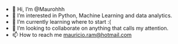 - 👋 Hi, I’m @Maurohhh
- 👀 I’m interested in Python, Machine Learning and data analytics.
- 🌱 I’m currently learning where to start :(
- 💞️ I’m looking to collaborate on anything that calls my attention.
- 📫 How to reach me mauricio.ram@hotmail.com

<!---
Maurohhh/Maurohhh is a ✨ special ✨ repository because its `README.md` (this file) appears on your GitHub profile.
You can click the Preview link to take a look at your changes.
--->
